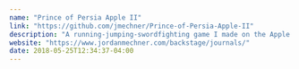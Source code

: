 ```yaml
---
name: "Prince of Persia Apple II"
link: "https://github.com/jmechner/Prince-of-Persia-Apple-II"
description: "A running-jumping-swordfighting game I made on the Apple II from 1985-89."
website: "https://www.jordanmechner.com/backstage/journals/"
date: 2018-05-25T12:34:37-04:00
---
```

